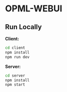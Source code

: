 
# OPML-WEBUI

## Run Locally

**Client:**
````bash
cd client
npm install
npm run dev
````
**Server:**
````bash
cd server
npm install
npm start
````


